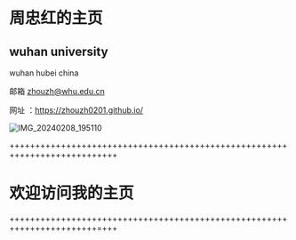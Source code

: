  #                                           周忠红的主页

## wuhan university

wuhan hubei china

邮箱 zhouzh@whu.edu.cn

网址 ：https://zhouzh0201.github.io/

![IMG_20240208_195110](https://github.com/user-attachments/assets/14be21dd-b3e0-4acd-b052-c2fbda0ba99e)

+++++++++++++++++++++++++++++++++++++++++++++++++++++++++++++++++++++++++++
                                                                         
   #                          欢迎访问我的主页                                                      
                                                                          
+++++++++++++++++++++++++++++++++++++++++++++++++++++++++++++++++++++++=+++
 

